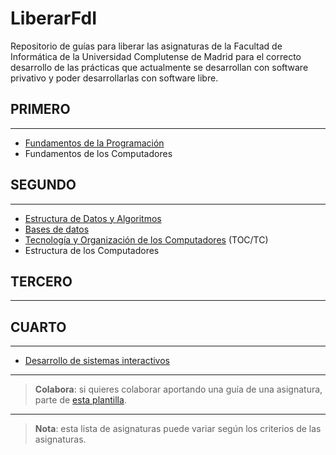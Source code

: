 **LiberarFdI**
==========

Repositorio de guías para liberar las asignaturas de la Facultad de Informática de la Universidad Complutense de Madrid para el correcto desarrollo de las prácticas que actualmente se desarrollan con software privativo y poder desarrollarlas con software libre.

PRIMERO
-------

----------

 - [Fundamentos de la Programación](https://github.com/LibreLabUCM/LiberarFdI/blob/master/Fundamentos%20de%20la%20Programacion/fundamentos_programacion.md)
 - Fundamentos de los Computadores

SEGUNDO
-------


----------


 - [Estructura de Datos y Algoritmos](https://github.com/LibreLabUCM/LiberarFdI/blob/master/Estructura%20de%20Datos%20y%20Algoritmos/estructura_de_datos_y_algoritmos.md)
 - [Bases de datos](https://github.com/LibreLabUCM/LiberarFdI/blob/master/Bases%20de%20Datos/bases_de_datos.md)
 - [Tecnología y Organización de los Computadores](https://github.com/LibreLabUCM/LiberarFdI/blob/master/Tecnologia%20y%20Organizacion%20de%20Computadores/tecnologia_y_organizacion_de_computadores.md) (TOC/TC)
 - Estructura de los Computadores

TERCERO
-------


----------


CUARTO
------


----------

 - [Desarrollo de sistemas interactivos](https://github.com/LibreLabUCM/LiberarFdI/blob/master/Desarrollo%20de%20Sistemas%20Interactivos/desarrollo_de_sistemas_interactivos.md)


----------


> **Colabora**: si quieres colaborar aportando una guía de una asignatura, parte de [esta plantilla](https://github.com/LibreLabUCM/LiberarFdI/blob/master/modelo_de_guia.md).


----------

> **Nota**: esta lista de asignaturas puede variar según los criterios de las asignaturas.
